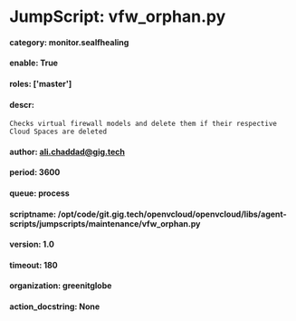 
# JumpScript: vfw_orphan.py
        
#### category: monitor.sealfhealing
#### enable: True
#### roles: ['master']
#### descr: 
```
Checks virtual firewall models and delete them if their respective Cloud Spaces are deleted

```
#### author: ali.chaddad@gig.tech
#### period: 3600
#### queue: process
#### scriptname: /opt/code/git.gig.tech/openvcloud/openvcloud/libs/agent-scripts/jumpscripts/maintenance/vfw_orphan.py
#### version: 1.0
#### timeout: 180
#### organization: greenitglobe
#### action_docstring: None